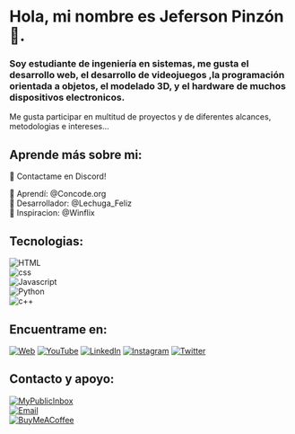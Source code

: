 #  Hola, mi nombre es Jeferson Pinzón 👋. 
### Soy estudiante de ingeniería en sistemas, me gusta el desarrollo web, el desarrollo de videojuegos ,la programación orientada a objetos, el modelado 3D, y el hardware de muchos dispositivos electronicos.

Me gusta participar en multitud de proyectos y de diferentes alcances, metodologias e intereses...

## Aprende más sobre mi:

🎁 Contactame en Discord!

🥉 Aprendí:     @Concode.org</br>
🥈 Desarrollador:  @Lechuga_Feliz </br>
🥇 Inspiracion:  @Winflix

## Tecnologias:
![HTML](https://img.shields.io/badge/HTML5-FF8000?style=for-the-badge&logo=html5&logoColor=white&labelColor=101010)</br>
![css](https://img.shields.io/badge/CSS-0095D5?style=for-the-badge&logo=css3&logoColor=white&labelColor=101010)</br>
![Javascript](https://img.shields.io/badge/Java_Script-0095D5?style=for-the-badge&logo=javascript&logoColor=white&labelColor=101010)</br>
![Python](https://img.shields.io/badge/PYTHON-0095D5?style=for-the-badge&logo=python&logoColor=white&labelColor=101010)</br>
![c++](https://img.shields.io/badge/C++-0095D5?style=for-the-badge&logo=cplusplus&logoColor=white&labelColor=101010)</br>

## Encuentrame en:

[![Web](https://img.shields.io/badge/Mi_Sitio_Web-Proximamente-14a1f0?style=for-the-badge&logo=wordpress&logoColor=white&labelColor=101010)](https://GOOGLE.com)
[![YouTube](https://img.shields.io/badge/YouTube-S4LPICON-FF0000?style=for-the-badge&logo=youtube&logoColor=white&labelColor=101010)]([https://devexperto.com/youtube](https://www.youtube.com/channel/UCKpGqA0vn_un_0v1lh4hGag))
[![LinkedIn](https://img.shields.io/badge/LinkedIn-Jeferson_Pinzon-0077B5?style=for-the-badge&logo=linkedin&logoColor=white&labelColor=101010)]([https://devexperto.com/linkedin](https://www.linkedin.com/in/jeferson-pinzon-799b99272/))
[![Instagram](https://img.shields.io/badge/Instagram-@jeferson.pinz-E4405F?style=for-the-badge&logo=instagram&logoColor=white&labelColor=101010)](https:instagram/jeferson.pinz)
[![Twitter](https://img.shields.io/badge/Twitter-@S4LPICON-1DA1F2?style=for-the-badge&logo=twitter&logoColor=white&labelColor=101010)](https://twitter.com/S4LPICON)


## Contacto y apoyo:

[![MyPublicInbox](https://img.shields.io/badge/Contacto_Publico-MENSAJE+CAFÉ_Gracias!-orange?style=for-the-badge&logo=Microsoft+Outlook&logoColor=white&labelColor=101010)](https://mypublicinbox.com/mouredev)
</br>
[![Email](https://img.shields.io/badge/contacto.s4lpicon@gmail.com-email_personal-D14836?style=for-the-badge&logo=gmail&logoColor=white&labelColor=101010)](mailto:contacto.s4lpicon@gmail.com)
</br>
[![BuyMeACoffee](https://img.shields.io/badge/Cómprame_un_Café-apoya_mi_aprendizaje-FFDD00?style=for-the-badge&logo=buy-me-a-coffee&logoColor=white&labelColor=101010)]([https://www.buymeacoffee.com/mouredev](https://www.buymeacoffee.com/jeffersonp7))
